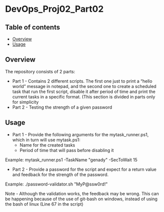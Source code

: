 # DevOps_Proj02_Part02
## Table of contents
* [Overview](#Overview)
* [Usage](#Usage)

## Overview
The repository consists of 2 parts:
* Part 1 - Contains 2 different scripts. The first one just to print a “hello world” message in notepad, and the second one to create a scheduled task that run the first script, disable it after period of time and print the current tasks in a specific format. (This section is divided in parts only for simplicity
* Part 2 - Testing the strength of a given password

## Usage
* Part 1 - Provide the following arguments for the mytask_runner.ps1, which in turn will use mytask.ps1:
	* Name for the created tasks
	* Period of time that will pass before disabling it

Example:
mytask_runner.ps1  -TaskName "genady" -SecToWait 15

* Part 2 - Provide a password for the script and expect for a return value and feedback for the strength of the password.

Example:
./password-validator.sh "MyP@ssw0rd!"

Note - Although the validation works, the feedback may be wrong. This can be happening because of the use of git-bash on windows, instead of using the bash of linux (Line 67 in the script)




